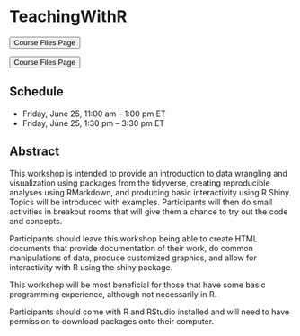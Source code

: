 # TeachingWithR

<a href = "https://jbpost2.github.io/TeachingWithR/CourseFiles.html"><button type="button">Course Files Page</button></a> 

<a href = "CourseFiles.md"><button type="button">Course Files Page</button></a> 

## Schedule

- Friday, June 25, 11:00 am – 1:00 pm ET
- Friday, June 25, 1:30 pm – 3:30 pm ET

## Abstract

This workshop is intended to provide an introduction to data wrangling and visualization using packages from the tidyverse, creating reproducible analyses using RMarkdown, and producing basic interactivity using R Shiny. Topics will be introduced with examples. Participants will then do small activities in breakout rooms that will give them a chance to try out the code and concepts.

Participants should leave this workshop being able to create HTML documents that provide documentation of their work, do common manipulations of data, produce customized graphics, and allow for interactivity with R using the shiny package.

This workshop will be most beneficial for those that have some basic programming experience, although not necessarily in R.

Participants should come with R and RStudio installed and will need to have permission to download packages onto their computer.
